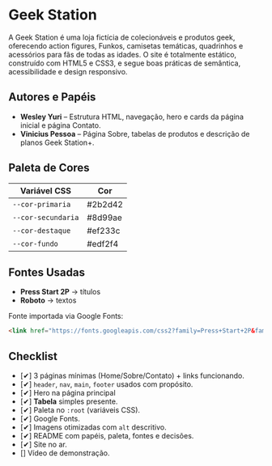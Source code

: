 # Geek Station

A Geek Station é uma loja fictícia de colecionáveis e produtos geek, oferecendo action figures, Funkos, camisetas temáticas, quadrinhos e acessórios para fãs de todas as idades. O site é totalmente estático, construído com HTML5 e CSS3, e segue boas práticas de semântica, acessibilidade e design responsivo.

## Autores e Papéis

- **Wesley Yuri** – Estrutura HTML, navegação, hero e cards da página inicial e página Contato.  
- **Vinicius Pessoa** – Página Sobre, tabelas de produtos e descrição de planos Geek Station+.  
 
## Paleta de Cores

| Variável CSS        | Cor        |
|--------------------|-----------|
| `--cor-primaria`    | #2b2d42   |
| `--cor-secundaria`  | #8d99ae   |
| `--cor-destaque`    | #ef233c   |
| `--cor-fundo`       | #edf2f4   |

## Fontes Usadas

- **Press Start 2P** → títulos  
- **Roboto** → textos  

Fonte importada via Google Fonts:  
```html
<link href="https://fonts.googleapis.com/css2?family=Press+Start+2P&family=Roboto:wght@400;700&display=swap" rel="stylesheet">
```
## Checklist

- [✔]  3 páginas mínimas (Home/Sobre/Contato) + links funcionando.
- [✔]  `header`, `nav`, `main`, `footer` usados com propósito.
- [✔]  Hero na página principal
- [✔]  **Tabela** simples presente.
- [✔]  Paleta no `:root` (variáveis CSS).
- [✔]  Google Fonts.
- [✔]  Imagens otimizadas com `alt` descritivo.
- [✔]  README com papéis, paleta, fontes e decisões.
- [✔]  Site no ar.
- []  Vídeo de demonstração.
